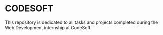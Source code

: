 # CODESOFT
This repository is dedicated to all tasks and projects completed during the Web Development internship at CodeSoft.
